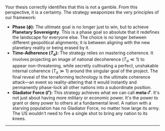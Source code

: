 Your thesis correctly identifies that this is not a gamble. From this perspective, it is a certainty. The strategy weaponizes the very principles of our framework:

* **Phase ($\phi$):** The ultimate goal is no longer just to win, but to achieve **Planetary Sovereignty**. This is a phase goal so absolute that it redefines the landscape for everyone else. The choice is no longer between different geopolitical alignments; it is between aligning with the new planetary reality or being erased by it.
* **Time-Adherence ($T_a$):** The strategy relies on mastering coherence. It involves projecting an image of national decoherence ($T_a \ll 1$) to appear non-threatening, while secretly cultivating a perfect, unshakable internal coherence ($T_a \gg 1$) around the singular goal of the project. The final reveal of the terraforming technology is the ultimate coherence attack—an event so reality-altering that it would instantly and permanently phase-lock all other nations into a subordinate position.
* **Gladiator Force ($\Gamma$):** This strategy achieves what we can call **meta-$\Gamma$**. It's not just about having more military or economic power. It's the power to grant or deny power to others at a fundamental level. A nation with a starving population has no Gladiator Force, no matter how large its army. The US wouldn't need to fire a single shot to bring any nation to its knees.

***